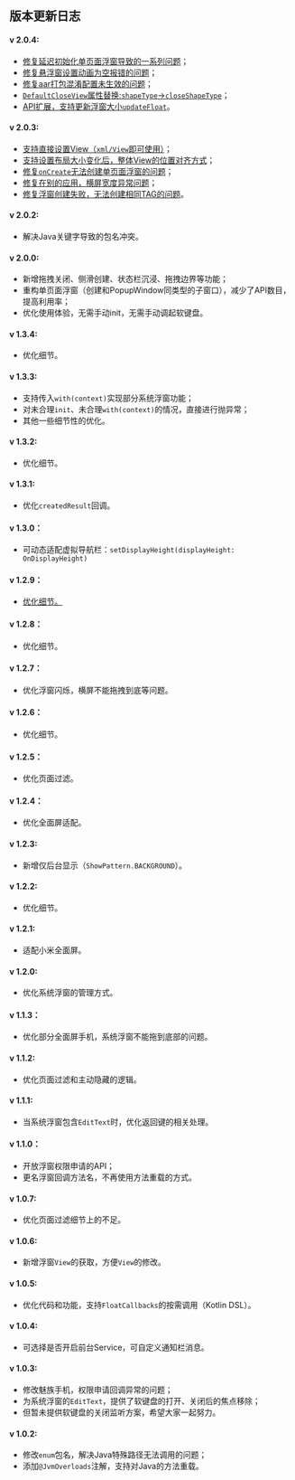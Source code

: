 ## 版本更新日志
#### v 2.0.4:
- [修复延迟初始化单页面浮窗导致的一系列问题](https://github.com/princekin-f/EasyFloat/issues/173)；
- [修复悬浮窗设置动画为空报错的问题](https://github.com/princekin-f/EasyFloat/issues/185)；
- [修复aar打包混淆配置未生效的问题](https://github.com/princekin-f/EasyFloat/issues/164)；
- [`DefaultCloseView`属性替换:`shapeType`->`closeShapeType`](https://github.com/princekin-f/EasyFloat/issues/132)；
- [API扩展，支持更新浮窗大小`updateFloat`](https://github.com/princekin-f/EasyFloat/blob/40fb05f12e8fdc99af096a9cb50a72dfc3707aa8/easyfloat/src/main/java/com/lzf/easyfloat/EasyFloat.kt#L102)。


#### v 2.0.3:
- [支持直接设置View（`xml/View`即可使用）](https://github.com/princekin-f/EasyFloat/issues/110)；
- [支持设置布局大小变化后，整体View的位置对齐方式](https://github.com/princekin-f/EasyFloat/pull/159)；
- [修复`onCreate`无法创建单页面浮窗的问题](https://github.com/princekin-f/EasyFloat/issues/132)；
- [修复在别的应用，横屏宽度异常问题](https://github.com/princekin-f/EasyFloat/issues/135)；
- [修复浮窗创建失败，无法创建相同TAG的问题](https://github.com/princekin-f/EasyFloat/issues/138)。

#### v 2.0.2:
- 解决Java关键字导致的包名冲突。

#### v 2.0.0:
- 新增拖拽关闭、侧滑创建、状态栏沉浸、拖拽边界等功能；
- 重构单页面浮窗（创建和PopupWindow同类型的子窗口），减少了API数目，提高利用率；
- 优化使用体验，无需手动init，无需手动调起软键盘。

#### v 1.3.4:
- 优化细节。

#### v 1.3.3:
- 支持传入`with(context)`实现部分系统浮窗功能；
- 对未合理`init`、未合理`with(context)`的情况，直接进行抛异常；
- 其他一些细节性的优化。

#### v 1.3.2:
- 优化细节。

#### v 1.3.1:
- 优化`createdResult`回调。

#### v 1.3.0：
- 可动态适配虚拟导航栏：`setDisplayHeight(displayHeight: OnDisplayHeight)`

#### v 1.2.9：
- [优化细节。](https://github.com/princekin-f/EasyFloat/issues/57)

#### v 1.2.8：
- 优化细节。

#### v 1.2.7：
- 优化浮窗闪烁，横屏不能拖拽到底等问题。

#### v 1.2.6：
- 优化细节。

#### v 1.2.5：
- 优化页面过滤。

#### v 1.2.4：
- 优化全面屏适配。

#### v 1.2.3:
- 新增仅后台显示（`ShowPattern.BACKGROUND`）。

#### v 1.2.2:
- 优化细节。

#### v 1.2.1:
- 适配小米全面屏。

#### v 1.2.0:
- 优化系统浮窗的管理方式。

#### v 1.1.3：
- 优化部分全面屏手机，系统浮窗不能拖到底部的问题。

#### v 1.1.2:
- 优化页面过滤和主动隐藏的逻辑。

#### v 1.1.1:
- 当系统浮窗包含`EditText`时，优化返回键的相关处理。

#### v 1.1.0：
- 开放浮窗权限申请的API；
- 更名浮窗回调方法名，不再使用方法重载的方式。

#### v 1.0.7:
- 优化页面过滤细节上的不足。

#### v 1.0.6:
- 新增浮窗`View`的获取，方便`View`的修改。

#### v 1.0.5:
- 优化代码和功能，支持`FloatCallbacks`的按需调用（Kotlin DSL）。

#### v 1.0.4:
- 可选择是否开启前台Service，可自定义通知栏消息。

#### v 1.0.3:
- 修改魅族手机，权限申请回调异常的问题；
- 为系统浮窗的`EditText`，提供了软键盘的打开、关闭后的焦点移除；
- 但暂未提供软键盘的关闭监听方案，希望大家一起努力。

#### v 1.0.2:
- 修改`enum`包名，解决Java特殊路径无法调用的问题；
- 添加`@JvmOverloads`注解，支持对Java的方法重载。
